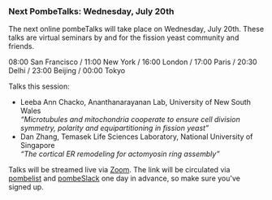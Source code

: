 ### Next PombeTalks: Wednesday, July 20th
<!-- pombase_flags: frontpage -->
<!-- newsfeed_thumbnail: PombeTalks32px.png -->

The next online pombeTalks will take place on Wednesday, July 20th.
These talks are virtual seminars by and for the fission yeast
community and friends.

08:00 San Francisco / 11:00 New York / 16:00 London / 17:00 Paris / 20:30 Delhi / 23:00 Beijing / 00:00 Tokyo

Talks this session:

 - Leeba Ann Chacko, Ananthanarayanan Lab, University of New South Wales \
   *“Microtubules and mitochondria cooperate to ensure cell division symmetry, polarity and equipartitioning in fission yeast”*
 - Dan Zhang, Temasek Life Sciences Laboratory, National University of Singapore \
   *“The cortical ER remodeling for actomyosin ring assembly”*

Talks will be streamed live via [Zoom](https://zoom.us/). The link
will be circulated via
[pombelist](https://lists.cam.ac.uk/mailman/listinfo/ucam-pombelist)
and [pombeSlack](http://spombe.slack.com) one day in advance, so make sure you've signed up.
